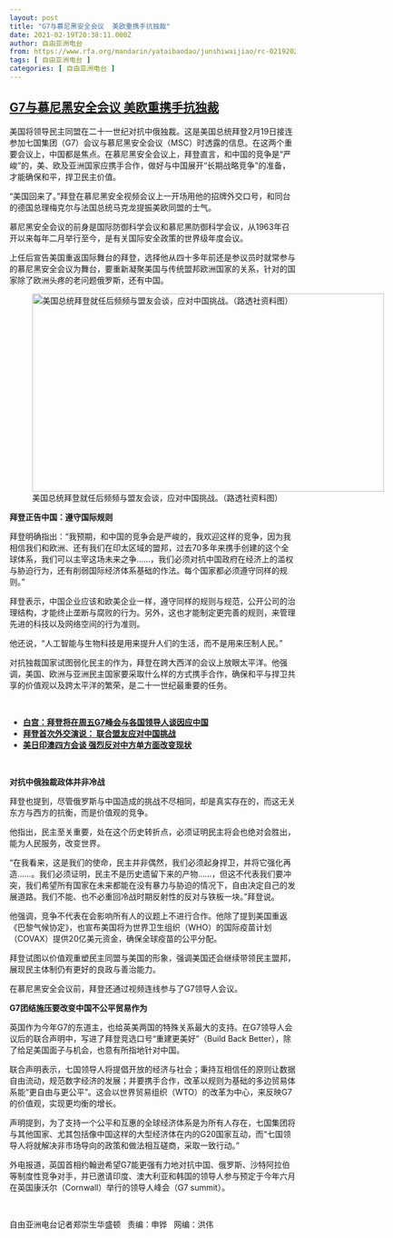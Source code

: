 ```yaml
---
layout: post
title: "G7与慕尼黑安全会议  美欧重携手抗独裁"
date: 2021-02-19T20:38:11.000Z
author: 自由亚洲电台
from: https://www.rfa.org/mandarin/yataibaodao/junshiwaijiao/rc-02192021100642.html
tags: [ 自由亚洲电台 ]
categories: [ 自由亚洲电台 ]
---
```

<!--1613767091000-->
[G7与慕尼黑安全会议  美欧重携手抗独裁](https://www.rfa.org/mandarin/yataibaodao/junshiwaijiao/rc-02192021100642.html)
------

<div>
<p></p><p>美国将领导民主同盟在二十一世纪对抗中俄独裁。这是美国总统拜登2月19日接连参加七国集团（G7）会议与慕尼黑安全会议（MSC）时透露的信息。在这两个重要会议上，中国都是焦点。在慕尼黑安全会议上，拜登直言，和中国的竞争是“严峻”的，美、欧及亚洲国家应携手合作，做好与中国展开“长期战略竞争”的准备，才能确保和平，捍卫民主价值。</p><p>“美国回来了。”拜登在慕尼黑安全视频会议上一开场用他的招牌外交口号，和同台的德国总理梅克尔与法国总统马克龙提振美欧同盟的士气。</p><p>慕尼黑安全会议的前身是国际防御科学会议和慕尼黑防御科学会议，从1963年召开以来每年二月举行至今，是有关国际安全政策的世界级年度会议。</p><p>上任后宣告美国重返国际舞台的拜登，选择他从四十多年前还是参议员时就常参与的慕尼黑安全会议为舞台，要重新凝聚美国与传统盟邦欧洲国家的关系，针对的国家除了欧洲头疼的老问题俄罗斯，还有中国。</p><p><figure class="image-richtext image-inline captioned" style="width:620px;"><img alt="美国总统拜登就任后频频与盟友会谈，应对中国挑战。（路透社资料图）" height="349" src="https://www.rfa.org/mandarin/yataibaodao/junshiwaijiao/rc-02192021100642.html/rc0219.jpg/@@images/1986fe0a-be7b-46cc-8412-7f674340906c.jpeg" title="rc0219.jpg" width="620"/><figcaption class="image-caption">美国总统拜登就任后频频与盟友会谈，应对中国挑战。（路透社资料图）</figcaption><small></small></figure></p><p><strong>拜登正告中国：遵守国际规则</strong></p><p>拜登明确指出：“我预期，和中国的竞争会是严峻的，我欢迎这样的竞争，因为我相信我们和欧洲、还有我们在印太区域的盟邦，过去70多年来携手创建的这个全球体系，我们可以主宰这场未来之争……，我们必须对抗中国政府在经济上的滥权与胁迫行为，还有削弱国际经济体系基础的作法。每个国家都必须遵守同样的规则。”</p><p>拜登表示，中国企业应该和欧美企业一样，遵守同样的规则与规范，公开公司的治理结构，才能终止垄断与腐败的行为。另外，这也才能制定更完善的规则，来管理先进的科技以及网络空间的行为准则。</p><p>他还说，“人工智能与生物科技是用来提升人们的生活，而不是用来压制人民。”</p><p><span>对抗独裁国家试图弱化民主的作为，拜登在跨大西洋的会议上放眼太平洋。他强调，美国、欧洲与亚洲民主国家要</span><span>采取什么样的方式</span><span>携手合作，确保和平与捍卫共享的价值观以及跨太平洋的繁荣，是二十一</span><span></span><span>世纪最重要的任务</span><span>。</span></p><p><br/></p><ul><li><a href="https://www.rfa.org/mandarin/Xinwen/4-02192021100238.html"><strong>白宫：拜登将在周五G7峰会与各国领导人谈因应中国</strong></a></li><li><a href="https://www.rfa.org/mandarin/yataibaodao/junshiwaijiao/cm-02042021094504.html"><strong>拜登首次外交演说： 联合盟友应对中国挑战</strong></a></li><li><strong><a href="https://www.rfa.org/mandarin/Xinwen/wul0219a-02192021000740.html">美日印澳四方会谈 强烈反对中方单方面改变现状</a></strong></li></ul><p><br/></p><p><strong>对抗中俄独裁政体</strong><strong>并非冷战</strong></p><p>拜登也提到，尽管俄罗斯与中国造成的挑战不尽相同，却是真实存在的，而这无关东方与西方的抗衡，而是价值观的竞争。</p><p>他指出，民主至关重要，处在这个历史转折点，必须证明民主将会也绝对会胜出，能为人民服务，改变世界。</p><p>“在我看来，这是我们的使命，民主并非偶然，我们必须起身捍卫，并将它强化再造……。我们必须证明，民主不是历史遗留下来的产物……，但这不代表我们要冲突，我们希望所有国家在未来都能在没有暴力与胁迫的情况下，自由决定自己的发展道路。我们不能、也不必重回冷战时期反射性的反对与铁板一块。”拜登说。</p><p>他强调，竞争不代表在会影响所有人的议题上不进行合作。他除了提到美国重返《巴黎气候协定》，也宣布美国将为世界卫生组织（WHO）的国际疫苗计划（COVAX）提供20亿美元资金，确保全球疫苗的公平分配。</p><p>拜登试图以价值观重塑民主同盟与美国的形象，强调美国还会继续带领民主盟邦，展现民主体制仍有更好的良政与善治能力。</p><p>在慕尼黑安全会议前，拜登还通过视频连线参与了G7领导人会议。</p><p><strong>G7</strong><strong>团结施压要改变中国不公平贸易作为</strong></p><p>英国作为今年G7的东道主，也给英美两国的特殊关系最大的支持。在G7领导人会议后的联合声明中，写进了拜登竞选口号“重建更美好”（Build Back Better），除了给足美国面子与机会，也意有所指地针对中国。</p><p>联合声明表示，七国领导人将提倡开放的经济与社会；秉持互相信任的原则让数据自由流动，规范数字经济的发展；并要携手合作，改革以规则为基础的多边贸易体系能“更自由与更公平”。这会以世界贸易组织（WTO）的改革为中心，来反映G7的价值观，实现更均衡的增长。</p><p>声明提到，为了支持一个公平和互惠的全球经济体系是为所有人存在，七国集团将与其他国家、尤其包括像中国这样的大型经济体在内的G20国家互动，而“七国领导人将就解决非市场导向的政策和做法相互磋商，采取一致行动。”</p><p>外电报道，英国首相约翰逊希望G7能更强有力地对抗中国、俄罗斯、沙特阿拉伯等制度性竞争对手，并已邀请印度、澳大利亚和韩国的领导人参与预定于今年六月在英国康沃尔（Cornwall）举行的领导人峰会（G7 summit）。</p><p><br/></p><p>自由亚洲电台记者郑崇生华盛顿   责编：申铧   网编：洪伟</p>
</div>
